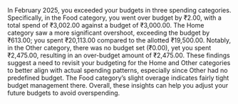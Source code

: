 In February 2025, you exceeded your budgets in three spending categories. Specifically, in the Food category, you went over budget by ₹2.00, with a total spend of ₹3,002.00 against a budget of ₹3,000.00. The Home category saw a more significant overshoot, exceeding the budget by ₹613.00; you spent ₹20,113.00 compared to the allotted ₹19,500.00. Notably, in the Other category, there was no budget set (₹0.00), yet you spent ₹2,475.00, resulting in an over-budget amount of ₹2,475.00. These findings suggest a need to revisit your budgeting for the Home and Other categories to better align with actual spending patterns, especially since Other had no predefined budget. The Food category’s slight overage indicates fairly tight budget management there. Overall, these insights can help you adjust your future budgets to avoid overspending.